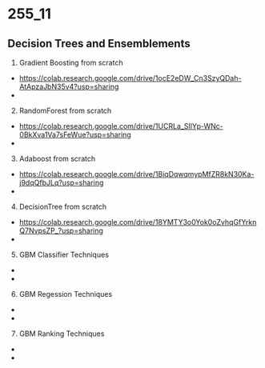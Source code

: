 # 255_11

## Decision Trees and Ensemblements

1) Gradient Boosting from scratch
* https://colab.research.google.com/drive/1ocE2eDW_Cn3SzyQDah-AtApzaJbN35v4?usp=sharing
*

2) RandomForest from scratch
* https://colab.research.google.com/drive/1UCRLa_SIlYp-WNc-0BkXva1Va7sFeWue?usp=sharing
*

3) Adaboost from scratch
* https://colab.research.google.com/drive/1BiqDqwqmypMfZR8kN30Ka-j9dqQfbJLq?usp=sharing
*

4) DecisionTree from scratch
* https://colab.research.google.com/drive/18YMTY3o0Yok0oZvhqGfYrknQ7NvpsZP_?usp=sharing
*

5) GBM Classifier Techniques
*
*

6) GBM Regession Techniques
*
*

7) GBM Ranking Techniques
*
*

